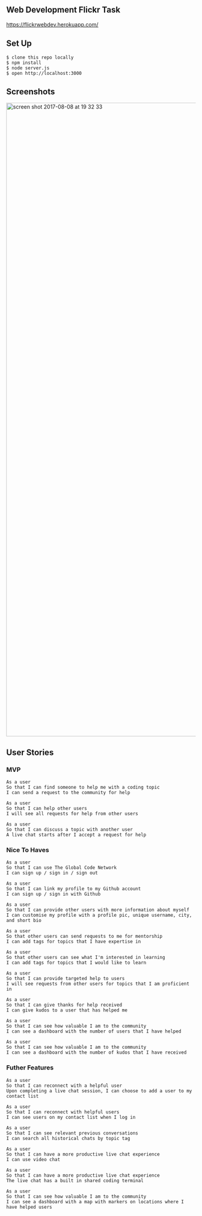 ## Web Development Flickr Task

https://flickrwebdev.herokuapp.com/



## Set Up

```
$ clone this repo locally
$ npm install
$ node server.js
$ open http://localhost:3000
```

## Screenshots

<img width="1680" alt="screen shot 2017-08-08 at 19 32 33" src="https://user-images.githubusercontent.com/13749603/29088760-1163406e-7c72-11e7-9107-2ba9eb4ef8f3.png">



## User Stories

### MVP

```
As a user
So that I can find someone to help me with a coding topic
I can send a request to the community for help
```

```
As a user
So that I can help other users
I will see all requests for help from other users
```

```
As a user
So that I can discuss a topic with another user
A live chat starts after I accept a request for help
```


### Nice To Haves

```
As a user
So that I can use The Global Code Network
I can sign up / sign in / sign out
```

```
As a user
So that I can link my profile to my Github account
I can sign up / sign in with Github
```

```
As a user
So that I can provide other users with more information about myself
I can customise my profile with a profile pic, unique username, city, and short bio
```

```
As a user
So that other users can send requests to me for mentorship
I can add tags for topics that I have expertise in
```

```
As a user
So that other users can see what I'm interested in learning
I can add tags for topics that I would like to learn
```

```
As a user
So that I can provide targeted help to users
I will see requests from other users for topics that I am proficient in
```

```
As a user
So that I can give thanks for help received
I can give kudos to a user that has helped me
```

```
As a user
So that I can see how valuable I am to the community
I can see a dashboard with the number of users that I have helped
```

```
As a user
So that I can see how valuable I am to the community
I can see a dashboard with the number of kudos that I have received
```


### Futher Features

```
As a user
So that I can reconnect with a helpful user
Upon completing a live chat session, I can choose to add a user to my contact list
```

```
As a user
So that I can reconnect with helpful users
I can see users on my contact list when I log in
```

```
As a user
So that I can see relevant previous conversations
I can search all historical chats by topic tag
```

```
As a user
So that I can have a more productive live chat experience
I can use video chat
```

```
As a user
So that I can have a more productive live chat experience
The live chat has a built in shared coding terminal
```

```
As a user
So that I can see how valuable I am to the community
I can see a dashboard with a map with markers on locations where I have helped users
```